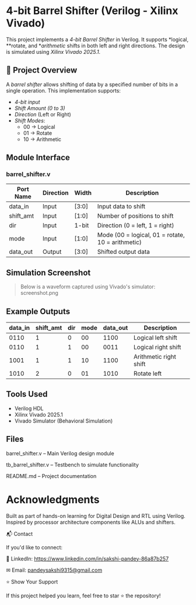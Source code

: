 # 4-bit Barrel Shifter (Verilog - Xilinx Vivado)

This project implements a *4-bit Barrel Shifter* in Verilog. It supports *logical, **rotate, and **arithmetic* shifts in both left and right directions. The design is simulated using *Xilinx Vivado 2025.1*.

## 📌 Project Overview

A *barrel shifter* allows shifting of data by a specified number of bits in a single operation. This implementation supports:

- *4-bit input*
- *Shift Amount (0 to 3)*
- *Direction* (Left or Right)
- *Shift Modes*:
  - 00 → Logical
  - 01 → Rotate
  - 10 → Arithmetic

## Module Interface

### barrel_shifter.v

| Port Name   | Direction | Width  | Description                           |
|-------------|-----------|--------|---------------------------------------|
| data_in   | Input     | [3:0]  | Input data to shift                   |
| shift_amt | Input     | [1:0]  | Number of positions to shift          |
| dir       | Input     | 1-bit  | Direction (0 = left, 1 = right)       |
| mode      | Input     | [1:0]  | Mode (00 = logical, 01 = rotate, 10 = arithmetic) |
| data_out  | Output    | [3:0]  | Shifted output data                   |

## Simulation Screenshot

> Below is a waveform captured using Vivado's simulator:
screenshot.png


## Example Outputs

| data_in | shift_amt | dir | mode | data_out | Description           |
|---------|-----------|-----|------|----------|-----------------------|
| 0110  | 1         | 0   | 00   | 1100   | Logical left shift    |
| 0110  | 1         | 1   | 00   | 0011   | Logical right shift   |
| 1001  | 1         | 1   | 10   | 1100   | Arithmetic right shift|
| 1010  | 2         | 0   | 01   | 1010   | Rotate left           |


## Tools Used

- Verilog HDL
- Xilinx Vivado 2025.1
- Vivado Simulator (Behavioral Simulation)

## Files

barrel_shifter.v – Main Verilog design module

tb_barrel_shifter.v – Testbench to simulate functionality

README.md – Project documentation

# Acknowledgments

Built as part of hands-on learning for Digital Design and RTL using Verilog.
Inspired by processor architecture components like ALUs and shifters.

📬 Contact

If you'd like to connect:

📎 LinkedIn: https://www.linkedin.com/in/sakshi-pandey-86a87b257

✉ Email: pandeysakshi9315@gmail.com


⭐ Show Your Support

If this project helped you learn, feel free to star ⭐ the repository!
